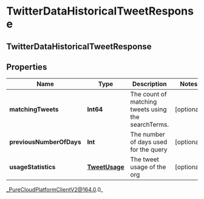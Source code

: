 # TwitterDataHistoricalTweetResponse

## TwitterDataHistoricalTweetResponse

## Properties

|Name | Type | Description | Notes|
|------------ | ------------- | ------------- | -------------|
| **matchingTweets** | **Int64** | The count of matching tweets using the searchTerms. | [optional] |
| **previousNumberOfDays** | **Int** | The number of days used for the query | [optional] |
| **usageStatistics** | [**TweetUsage**](TweetUsage) | The tweet usage of the org | [optional] |



_PureCloudPlatformClientV2@164.0.0_
